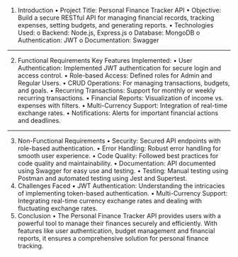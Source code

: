 1. Introduction
•	Project Title: Personal Finance Tracker API
•	Objective: Build a secure RESTful API for managing financial records, tracking expenses, setting budgets, and generating reports.
•	Technologies Used: 
o	Backend: Node.js, Express.js
o	Database: MongoDB
o	Authentication: JWT 
o	Documentation: Swagger
________________________________________
2. Functional Requirements
Key Features Implemented:
•	User Authentication: Implemented JWT authentication for secure login and access control.
•	Role-based Access: Defined roles for Admin and Regular Users.
•	CRUD Operations: For managing transactions, budgets, and goals.
•	Recurring Transactions: Support for monthly or weekly recurring transactions.
•	Financial Reports: Visualization of income vs. expenses with filters.
•	Multi-Currency Support: Integration of real-time exchange rates.
•	Notifications: Alerts for important financial actions and deadlines.
________________________________________
3. Non-Functional Requirements
•	Security: Secured API endpoints with role-based authentication.
•	Error Handling: Robust error handling for smooth user experience.
•	Code Quality: Followed best practices for code quality and maintainability.
•	Documentation: API documented using Swagger for easy use and testing.
•	Testing: Manual testing using Postman and automated testing using Jest and Supertest.
4. Challenges Faced
•	JWT Authentication: Understanding the intricacies of implementing token-based authentication.
•	Multi-Currency Support: Integrating real-time currency exchange rates and dealing with fluctuating exchange rates.
5.	Conclusion
•	The Personal Finance Tracker API provides users with a powerful tool to manage their finances securely and efficiently. With features like user authentication, budget management and financial reports, it ensures a comprehensive solution for personal finance tracking.


